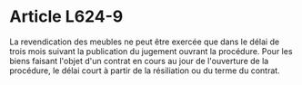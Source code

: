 # Article L624-9

La revendication des meubles ne peut être exercée que dans le délai de trois mois suivant la publication du jugement ouvrant la procédure.   Pour les biens faisant l'objet d'un contrat en cours au jour de l'ouverture de la procédure, le délai court à partir de la résiliation ou du terme du contrat.